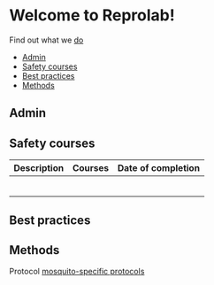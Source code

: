 Welcome to Reprolab!
================

Find out what we [do](http://www.reprolabnus.com/)
-   [Admin](#Admin)
-   [Safety courses](#Safetycourses)
-   [Best practices](#Bestpractices)
-   [Methods](#Methods)


Admin
----------

Safety courses
----------
| Description       | Courses    | Date of completion | 
|-------------------|------------|--------------------|
|                   |            |                    |
|                   |            |                    |
|                   |            |                    |
|                   |            |                    |
|                   |            |                    |
|                   |            |                    |

Best practices
----------

Methods
----------


Protocol
[mosquito-specific protocols](#mosquito)
